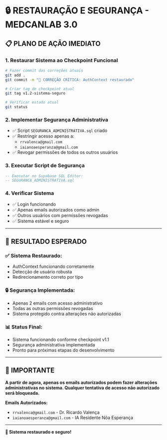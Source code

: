 # 🔒 RESTAURAÇÃO E SEGURANÇA - MEDCANLAB 3.0

## 📋 **PLANO DE AÇÃO IMEDIATO**

### **1. Restaurar Sistema ao Checkpoint Funcional**
```bash
# Fazer commit das correções atuais
git add .
git commit -m "🔧 CORREÇÃO CRÍTICA: AuthContext restaurado"

# Criar tag de checkpoint atual
git tag v1.2-sistema-seguro

# Verificar estado atual
git status
```

### **2. Implementar Segurança Administrativa**
- ✅ Script `SEGURANCA_ADMINISTRATIVA.sql` criado
- ✅ Restringir acesso apenas a:
  - `rrvalenca@gmail.com`
  - `iaianoaesperanza@gmail.com`
- ✅ Revogar permissões de todos os outros usuários

### **3. Executar Script de Segurança**
```sql
-- Executar no Supabase SQL Editor:
-- SEGURANCA_ADMINISTRATIVA.sql
```

### **4. Verificar Sistema**
- ✅ Login funcionando
- ✅ Apenas emails autorizados como admin
- ✅ Outros usuários com permissões revogadas
- ✅ Sistema estável e seguro

---

## 🎯 **RESULTADO ESPERADO**

### **✅ Sistema Restaurado:**
- AuthContext funcionando corretamente
- Detecção de usuário robusta
- Redirecionamento correto por tipo

### **🔒 Segurança Implementada:**
- Apenas 2 emails com acesso administrativo
- Todas as outras permissões revogadas
- Sistema protegido contra alterações não autorizadas

### **📊 Status Final:**
- Sistema funcionando conforme checkpoint v1.1
- Segurança administrativa implementada
- Pronto para próximas etapas do desenvolvimento

---

## 🚨 **IMPORTANTE**

**A partir de agora, apenas os emails autorizados podem fazer alterações administrativas no sistema. Qualquer tentativa de acesso não autorizado será bloqueada.**

**Emails Autorizados:**
- `rrvalenca@gmail.com` - Dr. Ricardo Valença
- `iaianoaesperanza@gmail.com` - IA Residente Nôa Esperança

---

**🎉 Sistema restaurado e seguro!**
